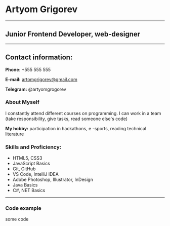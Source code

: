 # Artyom Grigorev
***
## Junior Frontend Developer, web-designer
***
## Contact information:

**Phone**: +555 555 555

**E-mail:** artomgrigorev@gmail.com

**Telegram:** @artyomgrogorev
### About Myself
I constantly attend different courses on programming. I can work in a team (take responsibility, give tasks, read someone else's code)

**My hobby:** participation in hackathons, e -sports, reading technical literature
### Skills and Proficiency:
- HTML5, CSS3
- JavaScript Basics
- Git, GitHub
- VS Code, IntelliJ IDEA
- Adobe Photoshop, Illustrator, InDesign
- Java Basics
- C#, NET Basics
***

### Code example
some code
